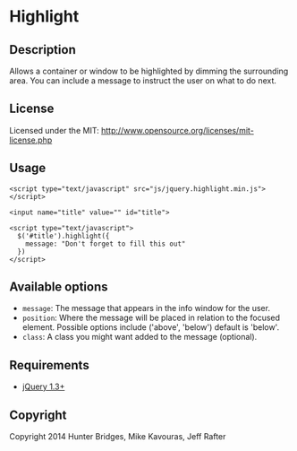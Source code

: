 Highlight
=========

Description
-----------
Allows a container or window to be highlighted by dimming the surrounding
area. You can include a message to instruct the user on what to do next.

License
-------
Licensed under the MIT: http://www.opensource.org/licenses/mit-license.php

Usage
-----

    <script type="text/javascript" src="js/jquery.highlight.min.js"></script>

    <input name="title" value="" id="title">

    <script type="text/javascript">
      $('#title').highlight({
        message: "Don't forget to fill this out"
      })
    </script>

Available options
-----------------
* `message`: The message that appears in the info window for the user.
* `position`: Where the message will be placed in relation to the focused element. Possible options include ('above', 'below') default is 'below'.
* `class`: A class you might want added to the message (optional).

Requirements
------------

* [jQuery 1.3+](http://download.jquery.com)

Copyright
---------
Copyright 2014 Hunter Bridges, Mike Kavouras, Jeff Rafter

